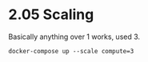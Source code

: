 # 2.05 Scaling

Basically anything over 1 works, used 3.

```
docker-compose up --scale compute=3
```